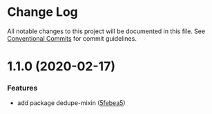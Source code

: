 # Change Log

All notable changes to this project will be documented in this file.
See [Conventional Commits](https://conventionalcommits.org) for commit guidelines.

# 1.1.0 (2020-02-17)


### Features

* add package dedupe-mixin ([5febea5](https://github.com/open-wc/open-wc/commit/5febea5d611099f481b5e9710d5387179ca68785))
